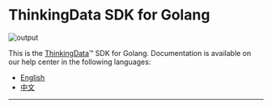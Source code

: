 # ThinkingData SDK for Golang
![output](https://user-images.githubusercontent.com/53337625/205621683-ed9b97ef-6a52-4903-a2c0-a955dddebb7d.png)

This is the [ThinkingData](https://www.thinkingdata.cn)™ SDK for Golang. Documentation is available on our help center in the following languages:

- [English](https://docs.thinkingdata.cn/ta-manual/latest/en/99oQ5UeGzK09DWfPCaQwCg/installation/server_sdk/golang_sdk_installation/golang_sdk_installation.html)
- [中文](https://docs.thinkingdata.cn/ta-manual/latest/installation/installation_menu/server_sdk/golang_sdk_installation/golang_sdk_installation.html)

---
